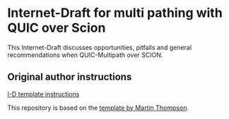 # Internet-Draft for multi pathing with QUIC over Scion

This Internet-Draft discusses opportunities, pitfalls and general recommendations when QUIC-Multipath over SCION.


## Original author instructions

[I-D template instructions](https://github.com/martinthomson/i-d-template/blob/main/doc/TEMPLATE.md)

This repository is based on the [template by Martin Thompson](https://github.com/martinthomson/internet-draft-template).


